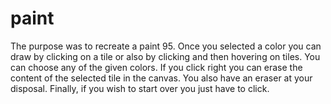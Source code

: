 # paint
The purpose was to recreate a paint 95. Once you selected a color you can draw by clicking on a tile or also by clicking and then hovering on tiles.
You can choose any of the given colors.
If you click right you can erase the content of the selected tile in the canvas.
You also have an eraser at your disposal.
Finally, if you wish to start over you just have to click.
